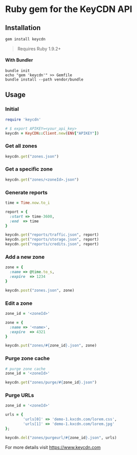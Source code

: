 # Ruby gem for the KeyCDN API


## Installation

``` bash
gem install keycdn
```

> Requires Ruby 1.9.2+

#### With Bundler

```
bundle init
echo "gem 'keycdn'" >> Gemfile
bundle install --path vendor/bundle
```

## Usage

### Initial
```ruby
require 'keycdn'

# $ export APIKEY=<your_api_key>
keycdn = KeyCDN::Client.new(ENV["APIKEY"])
```

### Get all zones
```ruby
keycdn.get("zones.json")
```

### Get a specific zone
```ruby
keycdn.get("zones/<zoneId>.json")
```

### Generate reports
```ruby
time = Time.now.to_i

report = {
  :start => time-3600,
  :end  => time
}

keycdn.get("reports/traffic.json", report)
keycdn.get("reports/storage.json", report)
keycdn.get("reports/credits.json", report)
```

### Add a new zone
```ruby
zone = {
  :name => @time.to_s,
  :expire  => 1234
}

keycdn.post("zones.json", zone)
```

### Edit a zone
```ruby
zone_id = '<zoneId>'

zone = {
  :name => '<name>',
  :expire  => 4321
}

keycdn.put("zones/#{zone_id}.json", zone)
```

### Purge zone cache
```ruby
# purge zone cache
zone_id = '<zoneId>'

keycdn.get("zones/purge/#{zone_id}.json")
```

### Purge URLs
```ruby
zone_id = '<zoneId>'

urls = {
        'urls[0]' => 'demo-1.kxcdn.com/lorem.css',
        'urls[1]' => 'demo-1.kxcdn.com/lorem.jpg'
};

keycdn.del("zones/purgeurl/#{zone_id}.json", urls)

```


For more details visit https://www.keycdn.com
